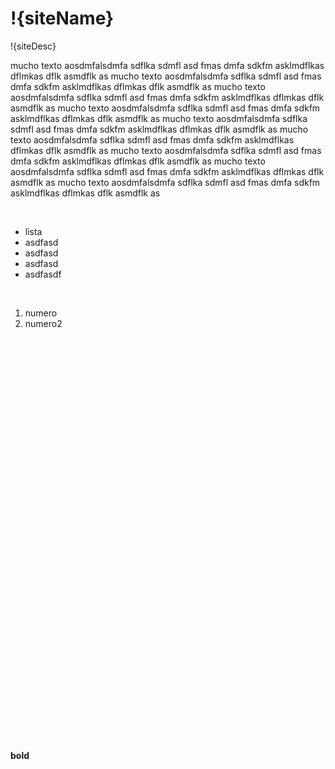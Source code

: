 

# !{siteName}
!{siteDesc}

mucho texto aosdmfalsdmfa sdflka sdmfl asd fmas dmfa sdkfm asklmdflkas dflmkas dflk asmdflk as
mucho texto aosdmfalsdmfa sdflka sdmfl asd fmas dmfa sdkfm asklmdflkas dflmkas dflk asmdflk as
mucho texto aosdmfalsdmfa sdflka sdmfl asd fmas dmfa sdkfm asklmdflkas dflmkas dflk asmdflk as
mucho texto aosdmfalsdmfa sdflka sdmfl asd fmas dmfa sdkfm asklmdflkas dflmkas dflk asmdflk as
mucho texto aosdmfalsdmfa sdflka sdmfl asd fmas dmfa sdkfm asklmdflkas dflmkas dflk asmdflk as
mucho texto aosdmfalsdmfa sdflka sdmfl asd fmas dmfa sdkfm asklmdflkas dflmkas dflk asmdflk as
mucho texto aosdmfalsdmfa sdflka sdmfl asd fmas dmfa sdkfm asklmdflkas dflmkas dflk asmdflk as
mucho texto aosdmfalsdmfa sdflka sdmfl asd fmas dmfa sdkfm asklmdflkas dflmkas dflk asmdflk as
mucho texto aosdmfalsdmfa sdflka sdmfl asd fmas dmfa sdkfm asklmdflkas dflmkas dflk asmdflk as

<br>

- lista
- asdfasd
- asdfasd
- asdfasd
- asdfasdf

<br>

1. numero
2. numero2

<br><br><br><br><br><br><br><br><br><br><br><br><br><br><br><br><br><br><br>
<br><br><br><br><br><br><br><br><br><br><br><br><br><br><br><br><br><br><br>

**bold**
